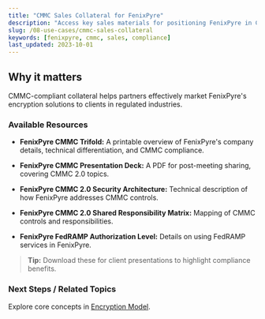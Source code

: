 ```yaml
---
title: "CMMC Sales Collateral for FenixPyre"
description: "Access key sales materials for positioning FenixPyre in CMMC compliance scenarios."
slug: /08-use-cases/cmmc-sales-collateral
keywords: [fenixpyre, cmmc, sales, compliance]
last_updated: 2023-10-01
---
```


## Why it matters
CMMC-compliant collateral helps partners effectively market FenixPyre's encryption solutions to clients in regulated industries.

### Available Resources

- **FenixPyre CMMC Trifold:** A printable overview of FenixPyre's company details, technical differentiation, and CMMC compliance.
  
  <!-- PDF: ./media/08-use-cases/cmmc-trifold.pdf | Alt: FenixPyre CMMC Trifold document -->

- **FenixPyre CMMC Presentation Deck:** A PDF for post-meeting sharing, covering CMMC 2.0 topics.
  
  <!-- PDF: ./media/08-use-cases/cmmc-presentation.pdf | Alt: FenixPyre CMMC Presentation -->

- **FenixPyre CMMC 2.0 Security Architecture:** Technical description of how FenixPyre addresses CMMC controls.
  
  <!-- PDF: ./media/08-use-cases/security-architecture.pdf | Alt: FenixPyre CMMC Security Architecture -->

- **FenixPyre CMMC 2.0 Shared Responsibility Matrix:** Mapping of CMMC controls and responsibilities.
  
  <!-- XLSX: ./media/08-use-cases/responsibility-matrix.xlsx | Alt: FenixPyre CMMC Responsibility Matrix -->

- **FenixPyre FedRAMP Authorization Level:** Details on using FedRAMP services in FenixPyre.
  
  <!-- PDF: ./media/08-use-cases/fedramp-level.pdf | Alt: FenixPyre FedRAMP Authorization -->

> **Tip:** Download these for client presentations to highlight compliance benefits.

### Next Steps / Related Topics
Explore core concepts in [Encryption Model](/02-core-concepts/encryption-model).
